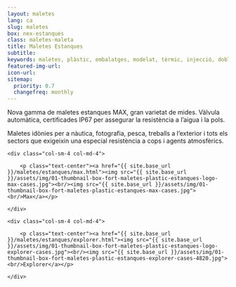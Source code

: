 ```yaml
---
layout: maletes
lang: ca
slug: maletes
box: nex-estanques
class: maletes-maleta
title: Maletes Estanques
subtitle:
keywords: maletes, plàstic, embalatges, modelat, tèrmic, injecció, doble paret, estanques
featured-img-url:
icon-url: 
sitemap:
  priority: 0.7
  changefreq: monthly
--- 
```


Nova gamma de maletes estanques MAX, gran varietat de mides. Vàlvula automàtica, certificades IP67 per assegurar la resistència a l’aigua i la pols. 

Maletes idònies per a nàutica, fotografia, pesca, treballs a l’exterior i tots els sectors que exigeixin una especial resistència a cops i agents atmosfèrics. 

<div class="row">

	<div class="col-sm-4 col-md-4">

		<p class="text-center"><a href="{{ site.base_url }}/maletes/estanques/max.html"><img src="{{ site.base_url }}/assets/img/01-thumbnail-box-fort-maletes-plastic-estanques-logo-max-cases.jpg"><br/><img src="{{ site.base_url }}/assets/img/01-thumbnail-box-fort-maletes-plastic-estanques-max-cases.jpg"><br/>Max</a></p>

	</div>

	<div class="col-sm-4 col-md-4">

		<p class="text-center"><a href="{{ site.base_url }}/maletes/estanques/explorer.html"><img src="{{ site.base_url }}/assets/img/01-thumbnail-box-fort-maletes-plastic-estanques-logo-explorer-cases.jpg"><br/><img src="{{ site.base_url }}/assets/img/01-thumbnail-box-fort-maletes-plastic-estanques-explorer-cases-4820.jpg"><br/>Explorer</a></p>

	</div>

</div>